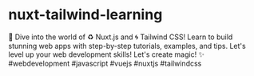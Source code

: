 # nuxt-tailwind-learning
🚀 Dive into the world of ♻️ Nuxt.js and 🌀 Tailwind CSS! Learn to build stunning web apps with step-by-step tutorials, examples, and tips. Let's level up your web development skills! Let's create magic! ✨ #webdevelopment #javascript #vuejs #nuxtjs #tailwindcss
